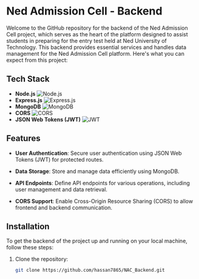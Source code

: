# Ned Admission Cell - Backend

Welcome to the GitHub repository for the backend of the Ned Admission Cell project, which serves as the heart of the platform designed to assist students in preparing for the entry test held at Ned University of Technology. This backend provides essential services and handles data management for the Ned Admission Cell platform. Here's what you can expect from this project:

## Tech Stack

- **Node.js** ![Node.js](https://img.shields.io/badge/-Node.js-339933?style=flat&logo=node.js&logoColor=white)
- **Express.js** ![Express.js](https://img.shields.io/badge/-Express.js-000000?style=flat)
- **MongoDB** ![MongoDB](https://img.shields.io/badge/-MongoDB-47A248?style=flat&logo=mongodb&logoColor=white)
- **CORS** ![CORS](https://img.shields.io/badge/-CORS-FF6F61?style=flat)
- **JSON Web Tokens (JWT)** ![JWT](https://img.shields.io/badge/-JWT-000000?style=flat)

## Features

- **User Authentication**: Secure user authentication using JSON Web Tokens (JWT) for protected routes.

- **Data Storage**: Store and manage data efficiently using MongoDB.

- **API Endpoints**: Define API endpoints for various operations, including user management and data retrieval.

- **CORS Support**: Enable Cross-Origin Resource Sharing (CORS) to allow frontend and backend communication.

## Installation

To get the backend of the project up and running on your local machine, follow these steps:

1. Clone the repository:

   ```bash
   git clone https://github.com/hassan7865/NAC_Backend.git
